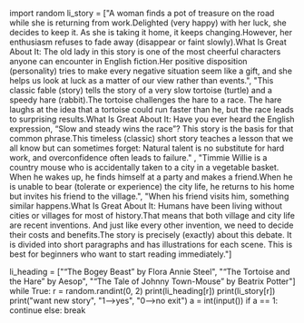 import random
li_story = ["A woman finds a pot of treasure on the road while she is returning from work.Delighted (very happy) with her luck, she decides to keep it. As she is taking it home, it keeps changing.However, her enthusiasm refuses to fade away (disappear or faint slowly).What Is Great About It: The old lady in this story is one of the most cheerful characters anyone can encounter in English fiction.Her positive disposition (personality) tries to make every negative situation seem like a gift, and she helps us look at luck as a matter of our view rather than events.",
            "This classic fable (story) tells the story of a very slow tortoise (turtle) and a speedy hare (rabbit).The tortoise challenges the hare to a race. The hare laughs at the idea that a tortoise could run faster than he, but the race leads to surprising results.What Is Great About It: Have you ever heard the English expression, “Slow and steady wins the race”? This story is the basis for that common phrase.This timeless (classic) short story teaches a lesson that we all know but can sometimes forget: Natural talent is no substitute for hard work, and overconfidence often leads to failure."
            , "Timmie Willie is a country mouse who is accidentally taken to a city in a vegetable basket. When he wakes up, he finds himself at a party and makes a friend.When he is unable to bear (tolerate or experience) the city life, he returns to his home but invites his friend to the village.", "When his friend visits him, something similar happens.What Is Great About It: Humans have been living without cities or villages for most of history.That means that both village and city life are recent inventions. And just like every other invention, we need to decide their costs and benefits.The story is precisely (exactly) about this debate. It is divided into short paragraphs and has illustrations for each scene. This is best for beginners who want to start reading immediately."]

li_heading = ["“The Bogey Beast” by Flora Annie Steel",
              "“The Tortoise and the Hare” by Aesop", 
              "“The Tale of Johnny Town-Mouse” by Beatrix Potter"]
while True:
    r = random.randint(0, 2)
    print(li_heading[r])
    print(li_story[r])
    print("want new story", "1-->yes", "0-->no exit")
    a = int(input())
    if a == 1:
        continue
    else:
        break
